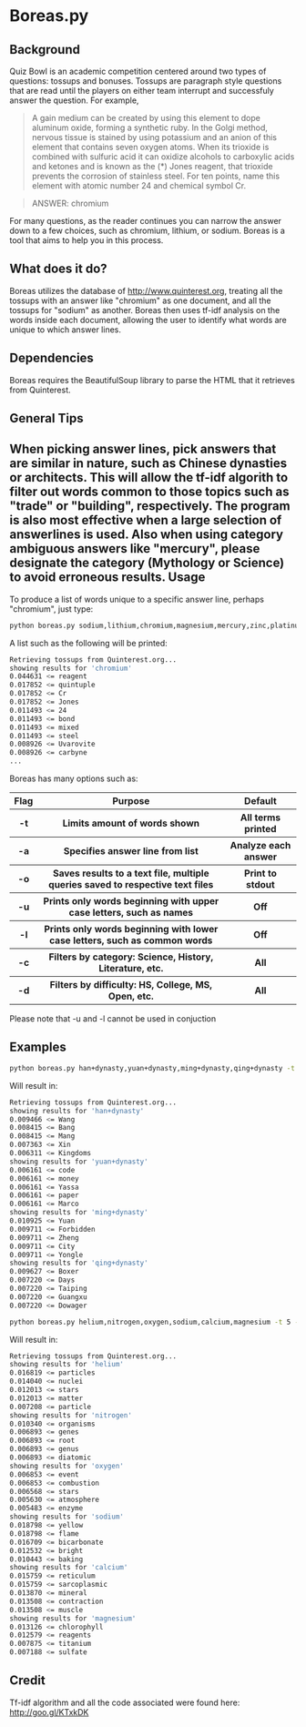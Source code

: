 Boreas.py
=========


Background
----------
  Quiz Bowl is an academic competition centered around two types of questions: tossups and bonuses. Tossups are paragraph style questions that are read until the players on either team interrupt and successfuly answer the question. For example,

  > A gain medium can be created by using this element to dope aluminum oxide, forming a synthetic ruby. In the Golgi method, nervous tissue is stained by using potassium and an anion of this element that contains seven oxygen atoms. When its trioxide is combined with sulfuric acid it can oxidize alcohols to carboxylic acids and ketones and is known as the (*) Jones reagent, that trioxide prevents the corrosion of stainless steel. For ten points, name this element with atomic number 24 and chemical symbol Cr.

  >ANSWER: chromium

For many questions, as the reader continues you can narrow the answer down to a few choices, such as chromium, lithium, or sodium. Boreas is a tool that aims to help you in this process.

What does it do?
----

Boreas utilizes the database of http://www.quinterest.org, treating all the tossups with an answer like "chromium" as one document, and all the tossups for "sodium" as another. Boreas then uses tf-idf analysis on the words inside each document, allowing the user to identify what words are unique to which answer lines.

Dependencies
-----------

Boreas requires the BeautifulSoup library to parse the HTML that it retrieves from Quinterest.

General Tips
------------
When picking answer lines, pick answers that are similar in nature, such as
Chinese dynasties or architects. This will allow the tf-idf algorith to filter
out words common to those topics such as "trade" or "building", respectively.
The program is also most effective when a large selection of answerlines is
used. Also when using category ambiguous answers like "mercury", please
designate the category (Mythology or Science) to avoid erroneous results.
Usage
--------------

To produce a list of words unique to a specific answer line, perhaps "chromium", just type:

```sh
python boreas.py sodium,lithium,chromium,magnesium,mercury,zinc,platinum -a chromium
```
A list such as the following will be printed:

```sh
Retrieving tossups from Quinterest.org...
showing results for 'chromium'
0.044631 <= reagent
0.017852 <= quintuple
0.017852 <= Cr
0.017852 <= Jones
0.011493 <= 24
0.011493 <= bond
0.011493 <= mixed
0.011493 <= steel
0.008926 <= Uvarovite
0.008926 <= carbyne
...
```
Boreas has many options such as:
<table cellspacing="0">
    <tr>
        <th>Flag</th>
        <th>Purpose</th>
        <th>Default</th>
    </tr>
    <tr>
        <th>-t</th>
        <th>Limits amount of words shown</th>
        <th>All terms printed</th>
    </tr>
    <tr>
        <th>-a</th>
        <th>Specifies answer line from list</th>
        <th>Analyze each answer</th>
    </tr>
    <tr>
        <th>-o</th>
        <th>Saves results to a text file, multiple queries saved to respective
        text files</th>
        <th>Print to stdout</th>
    </tr>
    <tr>
        <th>-u</th>
        <th>Prints only words beginning with upper case letters, such as names</th>
        <th>Off</th>
    </tr>
    <tr>
        <th>-l</th>
        <th>Prints only words beginning with lower case letters, such as common
        words</th>
        <th>Off</th>
    </tr>
    <tr>
        <th>-c</th>
        <th>Filters by category: Science, History, Literature, etc.</th>
        <th>All</th>
    </tr>
    <tr>
        <th>-d</th>
        <th>Filters by difficulty: HS, College, MS, Open, etc.</th>
        <th>All</th>
    </tr>
</table>

Please note that -u and -l cannot be used in conjuction

Examples
--------

```sh
python boreas.py han+dynasty,yuan+dynasty,ming+dynasty,qing+dynasty -t 5
```
Will result in:

```sh
Retrieving tossups from Quinterest.org...
showing results for 'han+dynasty'
0.009466 <= Wang
0.008415 <= Bang
0.008415 <= Mang
0.007363 <= Xin
0.006311 <= Kingdoms
showing results for 'yuan+dynasty'
0.006161 <= code
0.006161 <= money
0.006161 <= Yassa
0.006161 <= paper
0.006161 <= Marco
showing results for 'ming+dynasty'
0.010925 <= Yuan
0.009711 <= Forbidden
0.009711 <= Zheng
0.009711 <= City
0.009711 <= Yongle
showing results for 'qing+dynasty'
0.009627 <= Boxer
0.007220 <= Days
0.007220 <= Taiping
0.007220 <= Guangxu
0.007220 <= Dowager
```

```sh
python boreas.py helium,nitrogen,oxygen,sodium,calcium,magnesium -t 5 -l
```
Will result in:

```sh
Retrieving tossups from Quinterest.org...
showing results for 'helium'
0.016819 <= particles
0.014040 <= nuclei
0.012013 <= stars
0.012013 <= matter
0.007208 <= particle
showing results for 'nitrogen'
0.010340 <= organisms
0.006893 <= genes
0.006893 <= root
0.006893 <= genus
0.006893 <= diatomic
showing results for 'oxygen'
0.006853 <= event
0.006853 <= combustion
0.006568 <= stars
0.005630 <= atmosphere
0.005483 <= enzyme
showing results for 'sodium'
0.018798 <= yellow
0.018798 <= flame
0.016709 <= bicarbonate
0.012532 <= bright
0.010443 <= baking
showing results for 'calcium'
0.015759 <= reticulum
0.015759 <= sarcoplasmic
0.013870 <= mineral
0.013508 <= contraction
0.013508 <= muscle
showing results for 'magnesium'
0.013126 <= chlorophyll
0.012579 <= reagents
0.007875 <= titanium
0.007188 <= sulfate
```

Credit
------

Tf-idf algorithm and all the code associated were found here: http://goo.gl/KTxkDK
